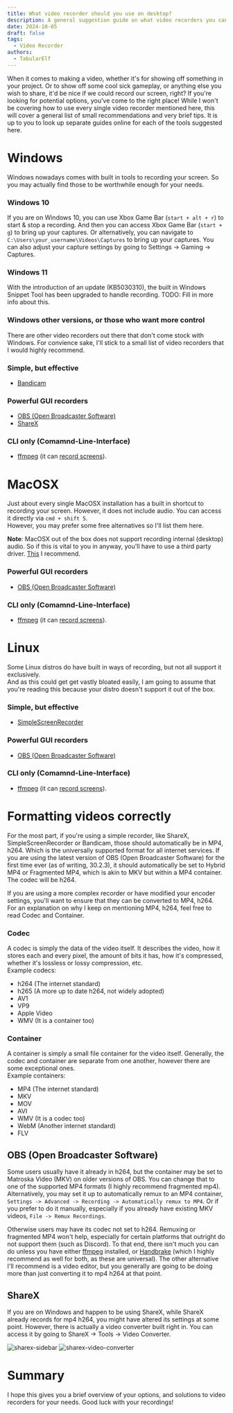 ```yaml
---
title: What video recorder should you use on desktop?
description: A general suggestion guide on what video recorders you can use for free.
date: 2024-10-05
draft: false
tags:
  - Video Recorder
authors:
  - TabularElf
---
```


When it comes to making a video, whether it's for showing off something in your project. Or to show off some cool sick gameplay, or anything else you wish to share, it'd be nice if we could record our screen, right?
If you're looking for potential options, you've come to the right place! While I won't be covering how to use every single video recorder mentioned here, this will cover a general list of small recommendations and very brief tips. It is up to you to look up separate guides online for each of the tools suggested here.

# Windows
Windows nowadays comes with built in tools to recording your screen. So you may actually find those to be worthwhile enough for your needs.

### Windows 10
If you are on Windows 10, you can use Xbox Game Bar (`start + alt + r`) to start & stop a recording. And then you can access Xbox Game Bar (`start + g`) to bring up your captures. Or alternatively, you can navigate to `C:\Users\your_username\Videos\Captures` to bring up your captures. You can also adjust your capture settings by going to Settings -> Gaming -> Captures.

### Windows 11
With the introduction of an update (KB5030310), the built in Windows Snippet Tool has been upgraded to handle recording. TODO: Fill in more info about this.

### Windows other versions, or those who want more control 
There are other video recorders out there that don't come stock with Windows. For convience sake, I'll stick to a small list of video recorders that I would highly recommend.

### Simple, but effective
- [Bandicam](https://www.bandicam.com/)

### Powerful GUI recorders
- [OBS (Open Broadcaster Software)](https://obsproject.com/)
- [ShareX](https://getsharex.com/)

### CLI only (Comamnd-Line-Interface)
- [ffmpeg](https://www.ffmpeg.org/) (it can [record screens](https://trac.ffmpeg.org/wiki/Capture/Desktop)).

# MacOSX
Just about every single MacOSX installation has a built in shortcut to recording your screen. However, it does not include audio. You can access it directly via `cmd + shift 5`.<br>
However, you may prefer some free alternatives so I'll list them here.<br>

**Note**: MacOSX out of the box does not support recording internal (desktop) audio. So if this is vital to you in anyway, you'll have to use a third party driver. [This](https://existential.audio/blackhole/) I recommend.

### Powerful GUI recorders
- [OBS (Open Broadcaster Software)](https://obsproject.com/)

### CLI only (Comamnd-Line-Interface)
- [ffmpeg](https://www.ffmpeg.org/) (it can [record screens](https://trac.ffmpeg.org/wiki/Capture/Desktop)).

# Linux
Some Linux distros do have built in ways of recording, but not all support it exclusively.<br>
And as this could get get vastly bloated easily, I am going to assume that you're reading this because your distro doesn't support it out of the box.

### Simple, but effective
- [SimpleScreenRecorder](https://www.maartenbaert.be/simplescreenrecorder/)

### Powerful GUI recorders
- [OBS (Open Broadcaster Software)](https://obsproject.com/)

### CLI only (Comamnd-Line-Interface)
- [ffmpeg](https://www.ffmpeg.org/) (it can [record screens](https://trac.ffmpeg.org/wiki/Capture/Desktop)).


# Formatting videos correctly
For the most part, if you're using a simple recorder, like ShareX, SimpleScreenRecorder or Bandicam, those should automatically be in MP4, h264. Which is the universally supported format for all internet services. If you are using the latest version of OBS (Open Broadcaster Software) for the first time ever (as of writing, 30.2.3), it should automatically be set to Hybrid MP4 or Fragmented MP4, which is akin to MKV but within a MP4 container. The codec will be h264.

If you are using a more complex recorder or have modified your encoder settings, you'll want to ensure that they can be converted to MP4, h264.<br>
For an explanation on why I keep on mentioning MP4, h264, feel free to read Codec and Container.

### Codec
A codec is simply the data of the video itself. It describes the video, how it stores each and every pixel, the amount of bits it has, how it's compressed, whether it's lossless or lossy compression, etc.<br>
Example codecs:
- h264 (The internet standard)
- h265 (A more up to date h264, not widely adopted)
- AV1
- VP9
- Apple Video
- WMV (It is a container too)

### Container
A container is simply a small file container for the video itself. Generally, the codec and container are separate from one another, however there are some exceptional ones.<br>
Example containers:
- MP4 (The internet standard)
- MKV
- MOV
- AVI
- WMV (It is a codec too)
- WebM (Another internet standard) 
- FLV

## OBS (Open Broadcaster Software)
Some users usually have it already in h264, but the container may be set to Matroska Video (MKV) on older versions of OBS. You can change that to one of the supported MP4 formats (I highly recommend fragmented mp4). Alternatively, you may set it up to automatically remux to an MP4 container, `Settings -> Advanced -> Recording -> Automatically remux to MP4`. Or if you prefer to do it manually, especially if you already have existing MKV videos, `File -> Remux Recordings`. 

Otherwise users may have its codec not set to h264. Remuxing or fragmented MP4 won't help, especially for certain platforms that outright do not support them (such as Discord). To that end, there isn't much you can do unless you have either [ffmpeg](https://www.ffmpeg.org/) installed, or [Handbrake](https://handbrake.fr/) (which I highly recommend as well for both, as these are universal). The other alternative I'll recommend is a video editor, but you generally are going to be doing more than just converting it to mp4 h264 at that point.

## ShareX
If you are on Windows and happen to be using ShareX, while ShareX already records for mp4 h264, you might have altered its settings at some point. However, there is actually a video converter built right in. You can access it by going to ShareX -> Tools -> Video Converter. 

![sharex-sidebar](/site-assets/img/video-recorder-options/sharex-options.png) ![sharex-video-converter](/site-assets/img/video-recorder-options/sharex-video-converter.png)

# Summary
I hope this gives you a brief overview of your options, and solutions to video recorders for your needs. Good luck with your recordings!